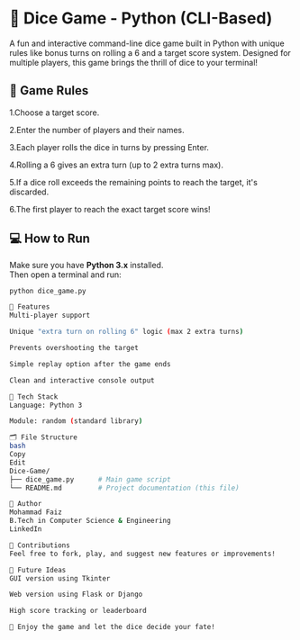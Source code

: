 # 🎲 Dice Game - Python (CLI-Based)

A fun and interactive command-line dice game built in Python with unique rules like bonus turns on rolling a 6 and a target score system. Designed for multiple players, this game brings the thrill of dice to your terminal!

## 📌 Game Rules

1.Choose a target score.

2.Enter the number of players and their names.

3.Each player rolls the dice in turns by pressing Enter.

4.Rolling a 6 gives an extra turn (up to 2 extra turns max).

5.If a dice roll exceeds the remaining points to reach the target, it's discarded.

6.The first player to reach the exact target score wins!


## 💻 How to Run

Make sure you have **Python 3.x** installed.  
Then open a terminal and run:

```bash
python dice_game.py

🧠 Features
Multi-player support

Unique "extra turn on rolling 6" logic (max 2 extra turns)

Prevents overshooting the target

Simple replay option after the game ends

Clean and interactive console output

🔧 Tech Stack
Language: Python 3

Module: random (standard library)

🗂️ File Structure
bash
Copy
Edit
Dice-Game/
├── dice_game.py      # Main game script
└── README.md         # Project documentation (this file)

🙋 Author
Mohammad Faiz
B.Tech in Computer Science & Engineering
LinkedIn

🌟 Contributions
Feel free to fork, play, and suggest new features or improvements!

📌 Future Ideas
GUI version using Tkinter

Web version using Flask or Django

High score tracking or leaderboard

🎉 Enjoy the game and let the dice decide your fate!